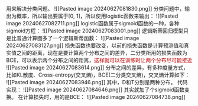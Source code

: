 用来解决分类问题。
![[Pasted image 20240627081830.png]]
分类问题中，输出为概率，所以输出要属于[0, 1]，所以使用logistic函数来输出：
![[Pasted image 20240627082711.png]]
logistic函数属于sigmoid函数的一种，各种sigmoid方程：
![[Pasted image 20240627083001.png]]
逻辑斯蒂回归模型只是比普通计算图多了一个逻辑斯蒂函数：
![[Pasted image 20240627083127.png]]
损失函数也要改变，以前的损失函数是计算预测值和真实值之间的距离，现在是要计算两个分布之间的差异，二分类所用的损失函数为BCE，可以表示两个分布之间的距离，<span style="color:#c00000">这样就可以在训练时让两个分布尽可能接近</span>
![[Pasted image 20240627083614.png]]
分布之间的差异，有多种度量方式，比如KL散度、Cross-entropy(交叉熵)，BCE(二分类交叉熵)，交叉熵计算如下：
![[Pasted image 20240627083946.png]]
其中，D和T分别是两种分布。
代码实现：
![[Pasted image 20240627084646.png]]
其实就加了个sigmoid函数变换。
在计算损失时，用的是BCE：
![[Pasted image 20240627084738.png]]

